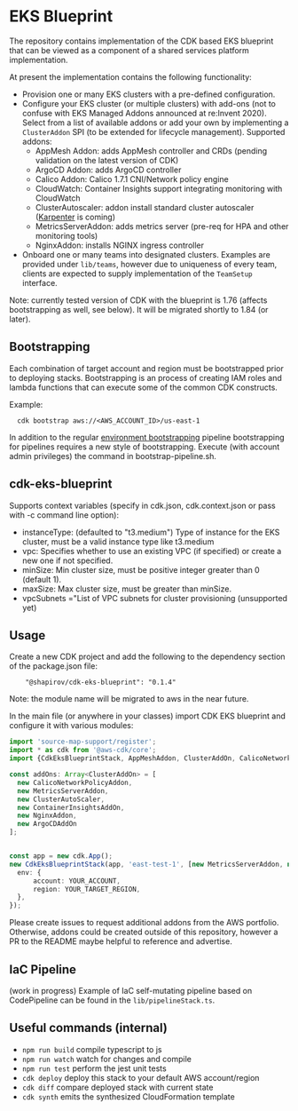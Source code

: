 # EKS Blueprint

The repository contains implementation of the CDK based EKS blueprint that can be viewed as a component of a shared services platform implementation.

At present the implementation contains the following functionality:

* Provision one or many EKS clusters with a pre-defined configuration. 
* Configure your EKS cluster (or multiple clusters) with add-ons (not to confuse with EKS Managed Addons announced at re:Invent 2020). Select from a list of available addons or add your own by implementing a `ClusterAddon` SPI (to be extended for lifecycle management). Supported addons:  
  * AppMesh Addon: adds AppMesh controller and CRDs (pending validation on the latest version of CDK)
  * ArgoCD Addon: adds ArgoCD controller 
  * Calico Addon: Calico 1.7.1 CNI/Network policy engine
  * CloudWatch: Container Insights support integrating monitoring with CloudWatch 
  * ClusterAutoscaler: addon install standard cluster autoscaler ([Karpenter](https://github.com/awslabs/karpenter) is coming)
  * MetricsServerAddon: adds metrics server (pre-req for HPA and other monitoring tools)
  * NginxAddon: installs NGINX ingress controller 
* Onboard one or many teams into designated clusters. Examples are provided under `lib/teams`, however due to uniqueness of every team, clients are expected to supply implementation of the `TeamSetup` interface.

Note: currently tested version of CDK with the blueprint is 1.76 (affects bootstrapping as well, see below). It will be migrated shortly to 1.84 (or later). 
## Bootstrapping
Each combination of target account and region must be bootstrapped prior to deploying stacks.
Bootstrapping is an process of creating IAM roles and lambda functions that can execute some of the common CDK constructs.

Example: 
```   
  cdk bootstrap aws://<AWS_ACCOUNT_ID>/us-east-1
```
In addition to the regular [environment bootstrapping](https://docs.aws.amazon.com/cdk/latest/guide/bootstrapping.html) pipeline bootstrapping for pipelines requires a new style of bootstrapping. Execute (with account admin privileges) the command in bootstrap-pipeline.sh.  

## cdk-eks-blueprint
Supports context variables (specify in cdk.json, cdk.context.json or pass with -c command line option):

- instanceType: (defaulted to "t3.medium") Type of instance for the EKS cluster, must be a valid instance type like t3.medium
- vpc: Specifies whether to use an existing VPC (if specified) or create a new one if not specified.
- minSize: Min cluster size, must be positive integer greater than 0 (default 1).
- maxSize: Max cluster size, must be greater than minSize.
- vpcSubnets ="List of VPC subnets for cluster provisioning (unsupported yet)

## Usage

Create a new CDK project and add the following to the dependency section of the package.json file:
```
    "@shapirov/cdk-eks-blueprint": "0.1.4"
```
Note: the module name will be migrated to aws in the near future. 

In the main file (or anywhere in your classes) import CDK EKS blueprint and configure it with various modules:

```ts
import 'source-map-support/register';
import * as cdk from '@aws-cdk/core';
import {CdkEksBlueprintStack, AppMeshAddon, ClusterAddOn, CalicoNetworkPolicyAddon, MetricsServerAddon, ClusterAutoScaler, ContainerInsightsAddOn, NginxAddon, ArgoCDAddOn}  from '@shapirov/cdk-eks-blueprint';

const addOns: Array<ClusterAddOn> = [
  new CalicoNetworkPolicyAddon,
  new MetricsServerAddon,
  new ClusterAutoScaler,
  new ContainerInsightsAddOn,
  new NginxAddon, 
  new ArgoCDAddOn
];


const app = new cdk.App();
new CdkEksBlueprintStack(app, 'east-test-1', [new MetricsServerAddon, new ClusterAutoScaler, new ContainerInsightsAddOn], [], {
  env: {
      account: YOUR_ACCOUNT,
      region: YOUR_TARGET_REGION,
  },
});
```
Please create issues to request additional addons from the AWS portfolio. Otherwise, addons could be created outside of this repository, however a PR to the README maybe helpful to reference and advertise. 

## IaC Pipeline
(work in progress)
Example of IaC self-mutating pipeline based on CodePipeline can be found in the `lib/pipelineStack.ts`.
## Useful commands (internal)

 * `npm run build`   compile typescript to js
 * `npm run watch`   watch for changes and compile
 * `npm run test`    perform the jest unit tests
 * `cdk deploy`      deploy this stack to your default AWS account/region
 * `cdk diff`        compare deployed stack with current state
 * `cdk synth`       emits the synthesized CloudFormation template


